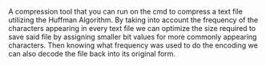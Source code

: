 A compression tool that you can run on the cmd to compress a text file utilizing the Huffman Algorithm. 
By taking into account the frequency of the characters appearing in every text file we can optimize the size
required to save said file by assigning smaller bit values for more commonly appearing characters. 
Then knowing what frequency was used to do the encoding we can also decode the file back into its original form.

